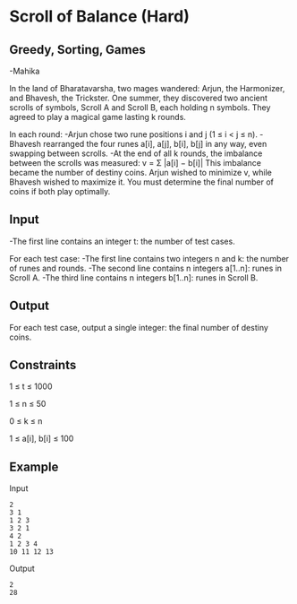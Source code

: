 # Scroll of Balance (Hard)
## Greedy, Sorting, Games
-Mahika

In the land of Bharatavarsha, two mages wandered: Arjun, the Harmonizer, and Bhavesh, the Trickster. 
One summer, they discovered two ancient scrolls of symbols, Scroll A and Scroll B, each holding n symbols. They agreed to play a magical game lasting k rounds.

In each round:
-Arjun chose two rune positions i and j (1 ≤ i < j ≤ n).
-Bhavesh rearranged the four runes a[i], a[j], b[i], b[j] in any way, even swapping between scrolls.
-At the end of all k rounds, the imbalance between the scrolls was measured:
v = Σ |a[i] − b[i]|
This imbalance became the number of destiny coins. Arjun wished to minimize v, while Bhavesh wished to maximize it. You must determine the final number of coins if both play optimally.

## Input

-The first line contains an integer t: the number of test cases.

For each test case:
-The first line contains two integers n and k: the number of runes and rounds.
-The second line contains n integers a[1..n]: runes in Scroll A.
-The third line contains n integers b[1..n]: runes in Scroll B.

## Output

For each test case, output a single integer: the final number of destiny coins.

## Constraints

1 ≤ t ≤ 1000

1 ≤ n ≤ 50

0 ≤ k ≤ n

1 ≤ a[i], b[i] ≤ 100

## Example
Input
```
2
3 1
1 2 3
3 2 1
4 2
1 2 3 4
10 11 12 13
```
Output
```
2
28
```
